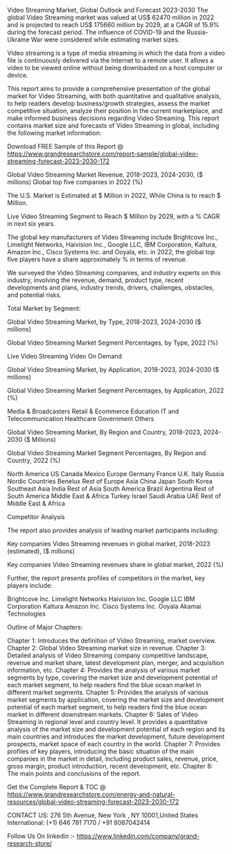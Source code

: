 Video Streaming Market, Global Outlook and Forecast 2023-2030
The global Video Streaming market was valued at US$ 62470 million in 2022 and is projected to reach US$ 175660 million by 2029, at a CAGR of 15.9% during the forecast period. The influence of COVID-19 and the Russia-Ukraine War were considered while estimating market sizes.

Video streaming is a type of media streaming in which the data from a video file is continuously delivered via the Internet to a remote user. It allows a video to be viewed online without being downloaded on a host computer or device.

This report aims to provide a comprehensive presentation of the global market for Video Streaming, with both quantitative and qualitative analysis, to help readers develop business/growth strategies, assess the market competitive situation, analyze their position in the current marketplace, and make informed business decisions regarding Video Streaming. This report contains market size and forecasts of Video Streaming in global, including the following market information:

Download FREE Sample of this Report @ https://www.grandresearchstore.com/report-sample/global-video-streaming-forecast-2023-2030-172

Global Video Streaming Market Revenue, 2018-2023, 2024-2030, ($ millions)
Global top five companies in 2022 (%)

The U.S. Market is Estimated at $ Million in 2022, While China is to reach $ Million.

Live Video Streaming Segment to Reach $ Million by 2029, with a % CAGR in next six years.

The global key manufacturers of Video Streaming include Brightcove Inc., Limelight Networks, Haivision Inc., Google LLC, IBM Corporation, Kaltura, Amazon Inc., Cisco Systems Inc. and Ooyala, etc. in 2022, the global top five players have a share approximately % in terms of revenue.

We surveyed the Video Streaming companies, and industry experts on this industry, involving the revenue, demand, product type, recent developments and plans, industry trends, drivers, challenges, obstacles, and potential risks.

Total Market by Segment:

Global Video Streaming Market, by Type, 2018-2023, 2024-2030 ($ millions)

Global Video Streaming Market Segment Percentages, by Type, 2022 (%)

Live Video Streaming
Video On Demand

Global Video Streaming Market, by Application, 2018-2023, 2024-2030 ($ millions)

Global Video Streaming Market Segment Percentages, by Application, 2022 (%)

Media & Broadcasters
Retail & Ecommerce
Education
IT and Telecommunication
Healthcare
Government
Others

Global Video Streaming Market, By Region and Country, 2018-2023, 2024-2030 ($ Millions)

Global Video Streaming Market Segment Percentages, By Region and Country, 2022 (%)

North America
US
Canada
Mexico
Europe
Germany
France
U.K.
Italy
Russia
Nordic Countries
Benelux
Rest of Europe
Asia
China
Japan
South Korea
Southeast Asia
India
Rest of Asia
South America
Brazil
Argentina
Rest of South America
Middle East & Africa
Turkey
Israel
Saudi Arabia
UAE
Rest of Middle East & Africa

Competitor Analysis

The report also provides analysis of leading market participants including:

Key companies Video Streaming revenues in global market, 2018-2023 (estimated), ($ millions)

Key companies Video Streaming revenues share in global market, 2022 (%)

Further, the report presents profiles of competitors in the market, key players include:

Brightcove Inc.
Limelight Networks
Haivision Inc.
Google LLC
IBM Corporation
Kaltura
Amazon Inc.
Cisco Systems Inc.
Ooyala
Akamai Technologies

Outline of Major Chapters:

Chapter 1: Introduces the definition of Video Streaming, market overview.
Chapter 2: Global Video Streaming market size in revenue.
Chapter 3: Detailed analysis of Video Streaming company competitive landscape, revenue and market share, latest development plan, merger, and acquisition information, etc.
Chapter 4: Provides the analysis of various market segments by type, covering the market size and development potential of each market segment, to help readers find the blue ocean market in different market segments.
Chapter 5: Provides the analysis of various market segments by application, covering the market size and development potential of each market segment, to help readers find the blue ocean market in different downstream markets.
Chapter 6: Sales of Video Streaming in regional level and country level. It provides a quantitative analysis of the market size and development potential of each region and its main countries and introduces the market development, future development prospects, market space of each country in the world.
Chapter 7: Provides profiles of key players, introducing the basic situation of the main companies in the market in detail, including product sales, revenue, price, gross margin, product introduction, recent development, etc.
Chapter 8: The main points and conclusions of the report.

Get the Complete Report & TOC @ https://www.grandresearchstore.com/energy-and-natural-resources/global-video-streaming-forecast-2023-2030-172

CONTACT US:
276 5th Avenue, New York , NY 10001,United States
International: (+1) 646 781 7170 / +91 8087042414

Follow Us On linkedin :- https://www.linkedin.com/company/grand-research-store/
